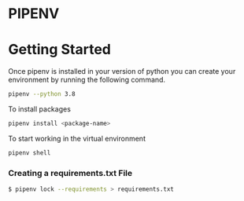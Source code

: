 # PIPENV

# Getting Started
Once pipenv is installed in your version of python you can create your
environment by running the following command.
```bash
pipenv --python 3.8
```

To install packages
```bash
pipenv install <package-name>
```

To start working in the virtual environment
```bash
pipenv shell
```

### Creating a requirements.txt File
```bash
$ pipenv lock --requirements > requirements.txt
```